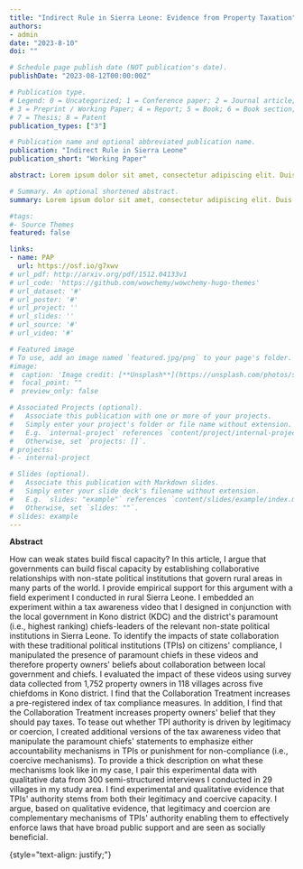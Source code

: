 ```yaml
---
title: "Indirect Rule in Sierra Leone: Evidence from Property Taxation"
authors:
- admin
date: "2023-8-10"
doi: ""

# Schedule page publish date (NOT publication's date).
publishDate: "2023-08-12T00:00:00Z"

# Publication type.
# Legend: 0 = Uncategorized; 1 = Conference paper; 2 = Journal article;
# 3 = Preprint / Working Paper; 4 = Report; 5 = Book; 6 = Book section;
# 7 = Thesis; 8 = Patent
publication_types: ["3"]

# Publication name and optional abbreviated publication name.
publication: "Indirect Rule in Sierra Leone"
publication_short: "Working Paper"

abstract: Lorem ipsum dolor sit amet, consectetur adipiscing elit. Duis posuere tellus ac convallis placerat. Proin tincidunt magna sed ex sollicitudin condimentum. Sed ac faucibus dolor, scelerisque sollicitudin nisi. Cras purus urna, suscipit quis sapien eu, pulvinar tempor diam. Quisque risus orci, mollis id ante sit amet, gravida egestas nisl. Sed ac tempus magna. Proin in dui enim. Donec condimentum, sem id dapibus fringilla, tellus enim condimentum arcu, nec volutpat est felis vel metus. Vestibulum sit amet erat at nulla eleifend gravida.

# Summary. An optional shortened abstract.
summary: Lorem ipsum dolor sit amet, consectetur adipiscing elit. Duis posuere tellus ac convallis placerat. Proin tincidunt magna sed ex sollicitudin condimentum.

#tags:
#- Source Themes
featured: false

links:
- name: PAP
  url: https://osf.io/g7xwv
# url_pdf: http://arxiv.org/pdf/1512.04133v1
# url_code: 'https://github.com/wowchemy/wowchemy-hugo-themes'
# url_dataset: '#'
# url_poster: '#'
# url_project: ''
# url_slides: ''
# url_source: '#'
# url_video: '#'

# Featured image
# To use, add an image named `featured.jpg/png` to your page's folder. 
#image:
#  caption: 'Image credit: [**Unsplash**](https://unsplash.com/photos/s9CC2SKySJM)'
#  focal_point: ""
#  preview_only: false

# Associated Projects (optional).
#   Associate this publication with one or more of your projects.
#   Simply enter your project's folder or file name without extension.
#   E.g. `internal-project` references `content/project/internal-project/index.md`.
#   Otherwise, set `projects: []`.
# projects:
# - internal-project

# Slides (optional).
#   Associate this publication with Markdown slides.
#   Simply enter your slide deck's filename without extension.
#   E.g. `slides: "example"` references `content/slides/example/index.md`.
#   Otherwise, set `slides: ""`.
# slides: example
---
```


**Abstract** 

How can weak states build fiscal capacity? In this article, I argue that governments can build fiscal capacity by establishing collaborative relationships with non-state political institutions that govern rural areas in many parts of the world. I provide empirical support for this argument with a field experiment I conducted in rural Sierra Leone. I embedded an experiment within a tax awareness video that I designed in conjunction with the local government in Kono district (KDC) and the district's paramount (i.e., highest ranking) chiefs-leaders of the relevant non-state political institutions in Sierra Leone. To identify the impacts of state collaboration with these traditional political institutions (TPIs) on citizens' compliance, I manipulated the presence of paramount chiefs in these videos and therefore property owners' beliefs about collaboration between local government and chiefs. I evaluated the impact of these videos using survey data collected from 1,752 property owners in 118 villages across five chiefdoms in Kono district. I find that the Collaboration Treatment increases a pre-registered index of tax compliance measures. In addition, I find that the Collaboration Treatment increases property owners' belief that they should pay taxes. To tease out whether TPI authority is driven by legitimacy or coercion, I created additional versions of the tax awareness video that manipulate the paramount chiefs' statements to emphasize either accountability mechanisms in TPIs or punishment for non-compliance (i.e., coercive mechanisms). To provide a thick description on what these mechanisms look like in my case, I pair this experimental data with qualitative data from 300 semi-structured interviews I conducted in 29 villages in my study area. I find experimental and qualitative evidence that TPIs' authority stems from both their legitimacy and coercive capacity. I argue, based on qualitative evidence, that legitimacy and coercion are complementary mechanisms of TPIs' authority enabling them to effectively enforce laws that have broad public support and are seen as socially beneficial.

{style="text-align: justify;"}